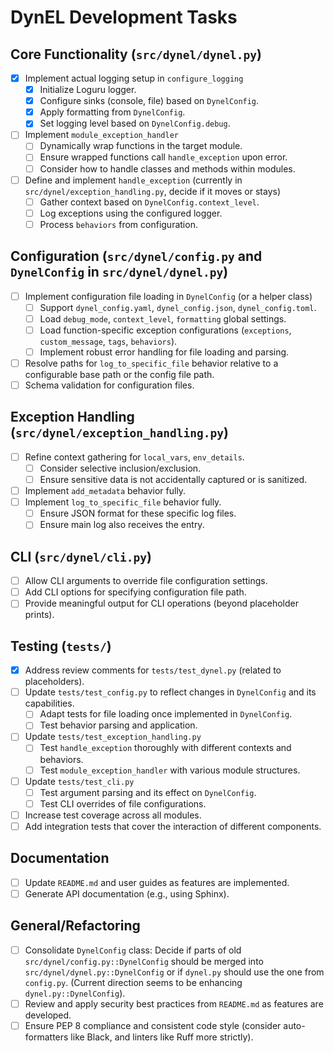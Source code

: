 # DynEL Development Tasks

## Core Functionality (`src/dynel/dynel.py`)
- [x] Implement actual logging setup in `configure_logging`
    - [x] Initialize Loguru logger.
    - [x] Configure sinks (console, file) based on `DynelConfig`.
    - [x] Apply formatting from `DynelConfig`.
    - [x] Set logging level based on `DynelConfig.debug`.
- [ ] Implement `module_exception_handler`
    - [ ] Dynamically wrap functions in the target module.
    - [ ] Ensure wrapped functions call `handle_exception` upon error.
    - [ ] Consider how to handle classes and methods within modules.
- [ ] Define and implement `handle_exception` (currently in `src/dynel/exception_handling.py`, decide if it moves or stays)
    - [ ] Gather context based on `DynelConfig.context_level`.
    - [ ] Log exceptions using the configured logger.
    - [ ] Process `behaviors` from configuration.

## Configuration (`src/dynel/config.py` and `DynelConfig` in `src/dynel/dynel.py`)
- [ ] Implement configuration file loading in `DynelConfig` (or a helper class)
    - [ ] Support `dynel_config.yaml`, `dynel_config.json`, `dynel_config.toml`.
    - [ ] Load `debug_mode`, `context_level`, `formatting` global settings.
    - [ ] Load function-specific exception configurations (`exceptions`, `custom_message`, `tags`, `behaviors`).
    - [ ] Implement robust error handling for file loading and parsing.
- [ ] Resolve paths for `log_to_specific_file` behavior relative to a configurable base path or the config file path.
- [ ] Schema validation for configuration files.

## Exception Handling (`src/dynel/exception_handling.py`)
- [ ] Refine context gathering for `local_vars`, `env_details`.
    - [ ] Consider selective inclusion/exclusion.
    - [ ] Ensure sensitive data is not accidentally captured or is sanitized.
- [ ] Implement `add_metadata` behavior fully.
- [ ] Implement `log_to_specific_file` behavior fully.
    - [ ] Ensure JSON format for these specific log files.
    - [ ] Ensure main log also receives the entry.

## CLI (`src/dynel/cli.py`)
- [ ] Allow CLI arguments to override file configuration settings.
- [ ] Add CLI options for specifying configuration file path.
- [ ] Provide meaningful output for CLI operations (beyond placeholder prints).

## Testing (`tests/`)
- [x] Address review comments for `tests/test_dynel.py` (related to placeholders).
- [ ] Update `tests/test_config.py` to reflect changes in `DynelConfig` and its capabilities.
    - [ ] Adapt tests for file loading once implemented in `DynelConfig`.
    - [ ] Test behavior parsing and application.
- [ ] Update `tests/test_exception_handling.py`
    - [ ] Test `handle_exception` thoroughly with different contexts and behaviors.
    - [ ] Test `module_exception_handler` with various module structures.
- [ ] Update `tests/test_cli.py`
    - [ ] Test argument parsing and its effect on `DynelConfig`.
    - [ ] Test CLI overrides of file configurations.
- [ ] Increase test coverage across all modules.
- [ ] Add integration tests that cover the interaction of different components.

## Documentation
- [ ] Update `README.md` and user guides as features are implemented.
- [ ] Generate API documentation (e.g., using Sphinx).

## General/Refactoring
- [ ] Consolidate `DynelConfig` class: Decide if parts of old `src/dynel/config.py::DynelConfig` should be merged into `src/dynel/dynel.py::DynelConfig` or if `dynel.py` should use the one from `config.py`. (Current direction seems to be enhancing `dynel.py::DynelConfig`).
- [ ] Review and apply security best practices from `README.md` as features are developed.
- [ ] Ensure PEP 8 compliance and consistent code style (consider auto-formatters like Black, and linters like Ruff more strictly).
